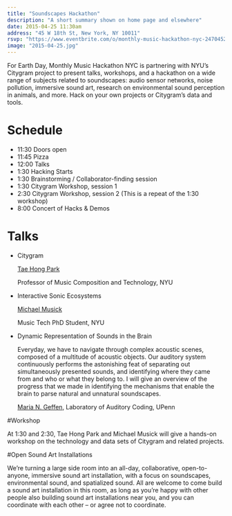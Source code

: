 ```yaml
---
title: "Soundscapes Hackathon"
description: "A short summary shown on home page and elsewhere"
date: 2015-04-25 11:30am
address: "45 W 18th St, New York, NY 10011"
rsvp: "https://www.eventbrite.com/o/monthly-music-hackathon-nyc-2470452960"
image: "2015-04-25.jpg"
---
```

For Earth Day, Monthly Music Hackathon NYC is partnering with NYU’s Citygram project to present talks, workshops, and a hackathon on a wide range of subjects related to soundscapes: audio sensor networks, noise pollution, immersive sound art, research on environmental sound perception in animals, and more. Hack on your own projects or Citygram’s data and tools.

# Schedule

- 11:30 Doors open
- 11:45 Pizza
- 12:00 Talks
- 1:30 Hacking Starts
- 1:30 Brainstorming / Collaborator-finding session
- 1:30 Citygram Workshop, session 1
- 2:30 Citygram Workshop, session 2 (This is a repeat of the 1:30 workshop)
- 8:00 Concert of Hacks & Demos

# Talks

- Citygram

  [Tae Hong Park](http://steinhardt.nyu.edu/faculty/Tae_Hong_Park)

  Professor of Music Composition and Technology, NYU

- Interactive Sonic Ecosystems

  [Michael Musick](http://michaelmusick.com/)

  Music Tech PhD Student, NYU

- Dynamic Representation of Sounds in the Brain

  Everyday, we have to navigate through complex acoustic scenes, composed of a multitude of acoustic objects. Our auditory system continuously performs the astonishing feat of separating out simultaneously presented sounds, and identifying where they came from and who or what they belong to. I will give an overview of the progress that we made in identifying the mechanisms that enable the brain to parse natural and unnatural soundscapes.

  [Maria N. Geffen](http://geffenlab.weebly.com/maria.html), Laboratory of Auditory Coding, UPenn

#Workshop

At 1:30 and 2:30, Tae Hong Park and Michael Musick will give a hands-on workshop on the technology and data sets of Citygram and related projects.

#Open Sound Art Installations

We’re turning a large side room into an all-day, collaborative, open-to-anyone, immersive sound art installation, with a focus on soundscapes, environmental sound, and spatialized sound. All are welcome to come build a sound art installation in this room, as long as you’re happy with other people also building sound art installations near you, and you can coordinate with each other – or agree not to coordinate.
